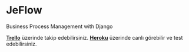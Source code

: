 # JeFlow
Business Process Management with Django

**[Trello](https://trello.com/invite/b/C80dHD63/ATTI63e2564a84497da00aba8156b3c1bec2993585B5/jeflow)** üzerinde takip edebilirsiniz.
**[Heroku](https://jeflow.herokuapp.com/)** üzerinde canlı görebilir ve test edebilirsiniz.
